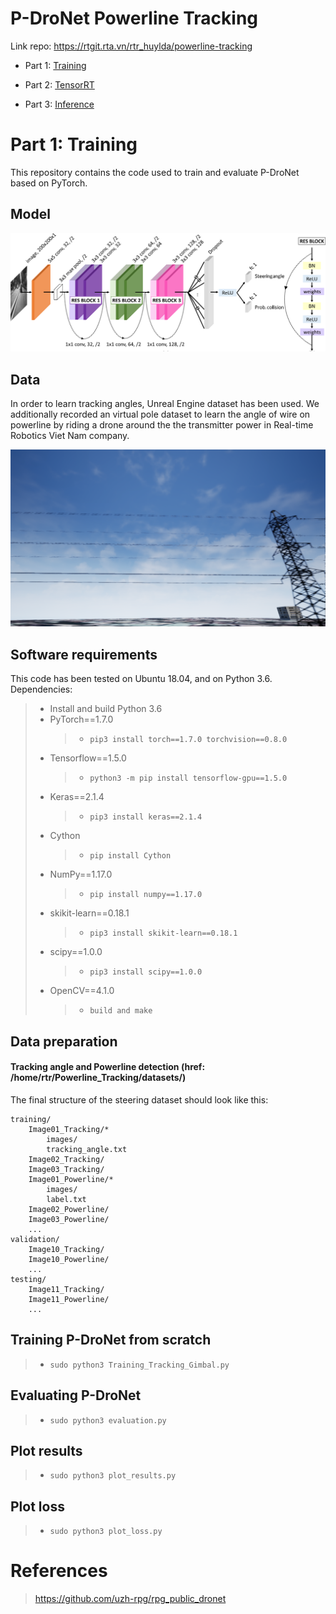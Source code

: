 # P-DroNet Powerline Tracking

Link repo: https://rtgit.rta.vn/rtr_huylda/powerline-tracking

- Part 1: [Training](/Training/)

- Part 2: [TensorRT](/TensorRT-Inference/)

- Part 3: [Inference](/Inference)

# Part 1: Training

<p>This repository contains the code used to train and evaluate P-DroNet based on PyTorch.</p>

## Model

![architecture](./Training/imgs/architecture.png)

## Data

<p>In order to learn tracking angles, Unreal Engine dataset has been used. We additionally recorded an virtual pole dataset to learn the angle of wire on powerline by riding a drone around the the transmitter power in Real-time Robotics Viet Nam company.</p>

![IMG01_0502](./Training/imgs/IMG01_0502.png)

## Software requirements

This code has been tested on Ubuntu 18.04, and on Python 3.6.
Dependencies:

> - Install and build Python 3.6
> - PyTorch==1.7.0
>   > - `pip3 install torch==1.7.0 torchvision==0.8.0`
> - Tensorflow==1.5.0
>   > - `python3 -m pip install tensorflow-gpu==1.5.0`
> - Keras==2.1.4
>   > - `pip3 install keras==2.1.4`
> - Cython
>   > - `pip install Cython`
> - NumPy==1.17.0
>   > - `pip install numpy==1.17.0`
> - skikit-learn==0.18.1
>   > - `pip3 install skikit-learn==0.18.1`
> - scipy==1.0.0
>   > - `pip3 install scipy==1.0.0`
> - OpenCV==4.1.0
>   > - `build and make`

## Data preparation

#### Tracking angle and Powerline detection (href: /home/rtr/Powerline_Tracking/datasets/)

The final structure of the steering dataset should look like this:

```
training/
    Image01_Tracking/*
        images/
        tracking_angle.txt
    Image02_Tracking/
    Image03_Tracking/
    Image01_Powerline/*
        images/
        label.txt
    Image02_Powerline/
    Image03_Powerline/
    ...
validation/
    Image10_Tracking/
    Image10_Powerline/
    ...
testing/
    Image11_Tracking/
    Image11_Powerline/
    ...
```

## Training P-DroNet from scratch

> - `sudo python3 Training_Tracking_Gimbal.py`

## Evaluating P-DroNet

> - `sudo python3 evaluation.py`

## Plot results

> - `sudo python3 plot_results.py`

## Plot loss

> - `sudo python3 plot_loss.py`

# References

> https://github.com/uzh-rpg/rpg_public_dronet
